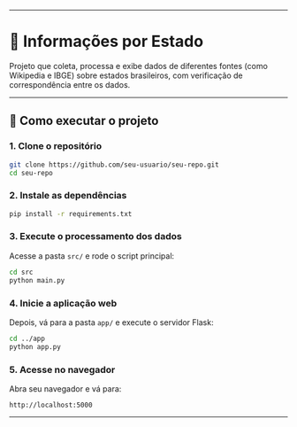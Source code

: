 
---

# 🧠 Informações por Estado

Projeto que coleta, processa e exibe dados de diferentes fontes (como Wikipedia e IBGE) sobre estados brasileiros, com verificação de correspondência entre os dados.

---

## 🚀 Como executar o projeto

### 1. Clone o repositório

```bash
git clone https://github.com/seu-usuario/seu-repo.git
cd seu-repo
```

### 2. Instale as dependências

```bash
pip install -r requirements.txt
```

### 3. Execute o processamento dos dados

Acesse a pasta `src/` e rode o script principal:

```bash
cd src
python main.py
```

### 4. Inicie a aplicação web

Depois, vá para a pasta `app/` e execute o servidor Flask:

```bash
cd ../app
python app.py
```

### 5. Acesse no navegador

Abra seu navegador e vá para:

```
http://localhost:5000
```

---
